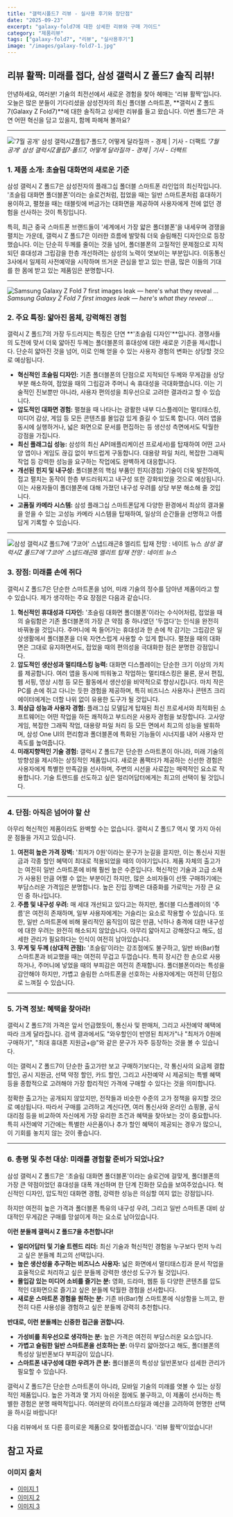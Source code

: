 ```yaml
---
title: "갤럭시폴드7 리뷰 - 실사용 후기와 장단점"
date: "2025-09-23"
excerpt: "galaxy-fold7에 대한 상세한 리뷰와 구매 가이드"
category: "제품리뷰"
tags: ["galaxy-fold7", "리뷰", "실사용후기"]
image: "/images/galaxy-fold7-1.jpg"
---
```


## 리뷰 활짝: 미래를 접다, 삼성 갤럭시 Z 폴드7 솔직 리뷰!

안녕하세요, 여러분! 기술의 최전선에서 새로운 경험을 찾아 헤매는 '리뷰 활짝'입니다. 오늘은 많은 분들이 기다리셨을 삼성전자의 최신 폴더블 스마트폰, **갤럭시 Z 폴드7(Galaxy Z Fold7)**에 대한 솔직하고 상세한 리뷰를 들고 왔습니다. 이번 폴드7은 과연 어떤 혁신을 담고 있을지, 함께 파헤쳐 볼까요?

---

!['7월 공개' 삼성 갤럭시Z플립7·폴드7, 어떻게 달라질까 - 경제 | 기사 - 더팩트](/images/galaxy-fold7-1.jpg)
_'7월 공개' 삼성 갤럭시Z플립7·폴드7, 어떻게 달라질까 - 경제 | 기사 - 더팩트_

### 1. 제품 소개: 초슬림 대화면의 새로운 기준

삼성 갤럭시 Z 폴드7은 삼성전자의 플래그십 폴더블 스마트폰 라인업의 최신작입니다. '초슬림 대화면 폴더블폰'이라는 슬로건처럼, 접었을 때는 일반 스마트폰처럼 휴대하기 용이하고, 펼쳤을 때는 태블릿에 버금가는 대화면을 제공하여 사용자에게 전에 없던 경험을 선사하는 것이 특징입니다.

특히, 최근 중국 스마트폰 브랜드들이 '세계에서 가장 얇은 폴더블폰'을 내세우며 경쟁을 펼치는 가운데, 갤럭시 Z 폴드7은 이러한 흐름에 발맞춰 더욱 슬림해진 디자인으로 등장했습니다. 이는 단순히 두께를 줄이는 것을 넘어, 폴더블폰의 고질적인 문제점으로 지적되던 휴대성과 그립감을 한층 개선하려는 삼성의 노력이 엿보이는 부분입니다. 이동통신 3사에서 일제히 사전예약을 시작하며 뜨거운 관심을 받고 있는 만큼, 많은 이들의 기대를 한 몸에 받고 있는 제품임은 분명합니다.

---

![Samsung Galaxy Z Fold 7 first images leak — here's what they reveal ...](/images/galaxy-fold7-2.jpg)
_Samsung Galaxy Z Fold 7 first images leak — here's what they reveal ..._

### 2. 주요 특징: 얇아진 몸체, 강력해진 경험

갤럭시 Z 폴드7의 가장 두드러지는 특징은 단연 **'초슬림 디자인'**입니다. 경쟁사들의 도전에 맞서 더욱 얇아진 두께는 폴더블폰의 휴대성에 대한 새로운 기준을 제시합니다. 단순히 얇아진 것을 넘어, 이로 인해 얻을 수 있는 사용자 경험의 변화는 상당할 것으로 예상됩니다.

- **혁신적인 초슬림 디자인:** 기존 폴더블폰의 단점으로 지적되던 두께와 무게감을 상당 부분 해소하여, 접었을 때의 그립감과 주머니 속 휴대성을 극대화했습니다. 이는 기술적인 진보뿐만 아니라, 사용자 편의성을 최우선으로 고려한 결과라고 할 수 있습니다.
- **압도적인 대화면 경험:** 펼쳤을 때 나타나는 광활한 내부 디스플레이는 멀티태스킹, 미디어 감상, 게임 등 모든 콘텐츠를 몰입감 있게 즐길 수 있도록 합니다. 여러 앱을 동시에 실행하거나, 넓은 화면으로 문서를 편집하는 등 생산성 측면에서도 탁월한 강점을 가집니다.
- **최신 플래그십 성능:** 삼성의 최신 AP(애플리케이션 프로세서)를 탑재하여 어떤 고사양 앱이나 게임도 끊김 없이 부드럽게 구동합니다. 대용량 파일 처리, 복잡한 그래픽 작업 등 강력한 성능을 요구하는 작업에도 완벽하게 대응합니다.
- **개선된 힌지 및 내구성:** 폴더블폰의 핵심 부품인 힌지(경첩) 기술이 더욱 발전하여, 접고 펼치는 동작이 한층 부드러워지고 내구성 또한 강화되었을 것으로 예상됩니다. 이는 사용자들이 폴더블폰에 대해 가졌던 내구성 우려를 상당 부분 해소해 줄 것입니다.
- **고품질 카메라 시스템:** 삼성 플래그십 스마트폰답게 다양한 환경에서 최상의 결과물을 얻을 수 있는 고성능 카메라 시스템을 탑재하여, 일상의 순간들을 선명하고 아름답게 기록할 수 있습니다.

---

![삼성 갤럭시Z 폴드7에 '7코어' 스냅드래곤8 엘리트 탑재 전망 : 네이트 뉴스](/images/galaxy-fold7-3.png)
_삼성 갤럭시Z 폴드7에 '7코어' 스냅드래곤8 엘리트 탑재 전망 : 네이트 뉴스_

### 3. 장점: 미래를 손에 쥐다

갤럭시 Z 폴드7은 단순한 스마트폰을 넘어, 미래 기술의 정수를 담아낸 제품이라고 할 수 있습니다. 제가 생각하는 주요 장점은 다음과 같습니다.

1.  **혁신적인 휴대성과 디자인:** '초슬림 대화면 폴더블폰'이라는 수식어처럼, 접었을 때의 슬림함은 기존 폴더블폰의 가장 큰 약점 중 하나였던 '두껍다'는 인식을 완전히 바꿔놓을 것입니다. 주머니에 쏙 들어가는 휴대성과 한 손에 착 감기는 그립감은 일상생활에서 폴더블폰을 더욱 자연스럽게 사용할 수 있게 합니다. 펼쳤을 때의 대화면은 그대로 유지하면서도, 접었을 때의 편의성을 극대화한 점은 분명한 강점입니다.
2.  **압도적인 생산성과 멀티태스킹 능력:** 대화면 디스플레이는 단순한 크기 이상의 가치를 제공합니다. 여러 앱을 동시에 띄워놓고 작업하는 멀티태스킹은 물론, 문서 편집, 웹 서핑, 영상 시청 등 모든 활동에서 생산성을 비약적으로 향상시킵니다. 마치 작은 PC를 손에 쥐고 다니는 듯한 경험을 제공하며, 특히 비즈니스 사용자나 콘텐츠 크리에이터에게는 더할 나위 없이 유용한 도구가 될 것입니다.
3.  **최상급 성능과 사용자 경험:** 플래그십 모델답게 탑재된 최신 프로세서와 최적화된 소프트웨어는 어떤 작업을 하든 쾌적하고 부드러운 사용자 경험을 보장합니다. 고사양 게임, 복잡한 그래픽 작업, 대용량 파일 처리 등 모든 면에서 최고의 성능을 발휘하며, 삼성 One UI의 편리함과 폴더블폰에 특화된 기능들이 시너지를 내어 사용자 만족도를 높여줍니다.
4.  **미래지향적인 기술 경험:** 갤럭시 Z 폴드7은 단순한 스마트폰이 아니라, 미래 기술의 방향성을 제시하는 상징적인 제품입니다. 새로운 폼팩터가 제공하는 신선한 경험은 사용자에게 특별한 만족감을 선사하며, 주변의 시선을 사로잡는 매력적인 요소로 작용합니다. 기술 트렌드를 선도하고 싶은 얼리어답터에게는 최고의 선택이 될 것입니다.

---

### 4. 단점: 아직은 넘어야 할 산

아무리 혁신적인 제품이라도 완벽할 수는 없습니다. 갤럭시 Z 폴드7 역시 몇 가지 아쉬운 점들을 가지고 있습니다.

1.  **여전히 높은 가격 장벽:** '최저가 0원'이라는 문구가 눈길을 끌지만, 이는 통신사 지원금과 각종 할인 혜택이 최대로 적용되었을 때의 이야기입니다. 제품 자체의 출고가는 여전히 일반 스마트폰에 비해 훨씬 높은 수준입니다. 혁신적인 기술과 고급 소재가 사용된 만큼 어쩔 수 없는 부분이긴 하지만, 많은 소비자들이 선뜻 구매하기에는 부담스러운 가격임은 분명합니다. 높은 진입 장벽은 대중화를 가로막는 가장 큰 요인 중 하나입니다.
2.  **주름 및 내구성 우려:** 매 세대 개선되고 있다고는 하지만, 폴더블 디스플레이의 '주름'은 여전히 존재하며, 일부 사용자에게는 거슬리는 요소로 작용할 수 있습니다. 또한, 일반 스마트폰에 비해 물리적인 움직임이 많은 만큼, 낙하나 충격에 대한 내구성에 대한 우려는 완전히 해소되지 않았습니다. 아무리 얇아지고 강해졌다고 해도, 섬세한 관리가 필요하다는 인식이 여전히 남아있습니다.
3.  **무게 및 두께 (상대적 관점):** '초슬림'이라는 강조점에도 불구하고, 일반 바(Bar)형 스마트폰과 비교했을 때는 여전히 무겁고 두껍습니다. 특히 장시간 한 손으로 사용하거나, 주머니에 넣었을 때의 부피감은 여전히 존재합니다. 폴더블폰이라는 특성을 감안해야 하지만, 가볍고 슬림한 스마트폰을 선호하는 사용자에게는 여전히 단점으로 느껴질 수 있습니다.

---

### 5. 가격 정보: 혜택을 찾아라!

갤럭시 Z 폴드7의 가격은 앞서 언급했듯이, 통신사 및 판매처, 그리고 사전예약 혜택에 따라 크게 달라집니다. 검색 결과에서도 "와우할인이 반영된 최저가"나 "최저가 0원에 구매하기", "최대 휴대폰 지원금+@"와 같은 문구가 자주 등장하는 것을 볼 수 있습니다.

이는 갤럭시 Z 폴드7이 단순한 출고가만 보고 구매하기보다는, 각 통신사의 요금제 결합 할인, 공시 지원금, 선택 약정 할인, 카드 할인, 그리고 사전예약 시 제공되는 특별 혜택 등을 종합적으로 고려해야 가장 합리적인 가격에 구매할 수 있다는 것을 의미합니다.

정확한 출고가는 공개되지 않았지만, 전작들과 비슷한 수준의 고가 정책을 유지할 것으로 예상됩니다. 따라서 구매를 고려하고 계신다면, 여러 통신사와 온라인 쇼핑몰, 공식 대리점 등을 비교하여 자신에게 가장 유리한 조건과 혜택을 찾아보는 것이 중요합니다. 특히 사전예약 기간에는 특별한 사은품이나 추가 할인 혜택이 제공되는 경우가 많으니, 이 기회를 놓치지 않는 것이 좋습니다.

---

### 6. 총평 및 추천 대상: 미래를 경험할 준비가 되었나요?

삼성 갤럭시 Z 폴드7은 '초슬림 대화면 폴더블폰'이라는 슬로건에 걸맞게, 폴더블폰의 가장 큰 약점이었던 휴대성을 대폭 개선하며 한 단계 진화한 모습을 보여주었습니다. 혁신적인 디자인, 압도적인 대화면 경험, 강력한 성능은 의심할 여지 없는 강점입니다.

하지만 여전히 높은 가격과 폴더블폰 특유의 내구성 우려, 그리고 일반 스마트폰 대비 상대적인 무게감은 구매를 망설이게 하는 요소로 남아있습니다.

**이런 분들께 갤럭시 Z 폴드7을 추천합니다!**

- **얼리어답터 및 기술 트렌드 리더:** 최신 기술과 혁신적인 경험을 누구보다 먼저 누리고 싶은 분들께 최고의 선택입니다.
- **높은 생산성을 추구하는 비즈니스 사용자:** 넓은 화면에서 멀티태스킹과 문서 작업을 효율적으로 처리하고 싶은 분들께 강력한 생산성 도구가 될 것입니다.
- **몰입감 있는 미디어 소비를 즐기는 분:** 영화, 드라마, 웹툰 등 다양한 콘텐츠를 압도적인 대화면으로 즐기고 싶은 분들께 탁월한 경험을 선사합니다.
- **새로운 스마트폰 경험을 원하는 분:** 기존 바(Bar)형 스마트폰에 식상함을 느끼고, 완전히 다른 사용성을 경험하고 싶은 분들께 강력히 추천합니다.

**반대로, 이런 분들께는 신중한 접근을 권합니다.**

- **가성비를 최우선으로 생각하는 분:** 높은 가격은 여전히 부담스러운 요소입니다.
- **가볍고 슬림한 일반 스마트폰을 선호하는 분:** 아무리 얇아졌다고 해도, 폴더블폰의 특성상 일반폰보다 부피감이 있습니다.
- **스마트폰 내구성에 대한 우려가 큰 분:** 폴더블폰의 특성상 일반폰보다 섬세한 관리가 필요할 수 있습니다.

갤럭시 Z 폴드7은 단순한 스마트폰이 아니라, 모바일 기술의 미래를 엿볼 수 있는 상징적인 제품입니다. 높은 가격과 몇 가지 아쉬운 점에도 불구하고, 이 제품이 선사하는 특별한 경험은 분명 매력적입니다. 여러분의 라이프스타일과 예산을 고려하여 현명한 선택을 하시길 바랍니다!

다음 리뷰에서 또 다른 흥미로운 제품으로 찾아뵙겠습니다. '리뷰 활짝'이었습니다!

## 참고 자료

### 이미지 출처

- [이미지 1](https://img.tf.co.kr/article/home/2025/06/02/202524121748831823.jpg)
- [이미지 2](https://cdn.mos.cms.futurecdn.net/5VYHvLzk4KCHwPKq7up36c.jpg)
- [이미지 3](https://thumbnews.nateimg.co.kr/view610/news.nateimg.co.kr/orgImg/iu/2025/01/21/550584_514749_5453.png)
